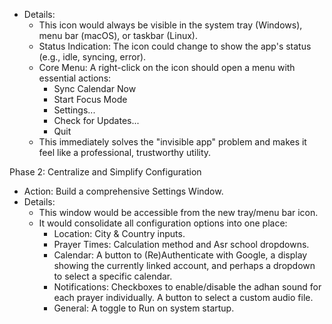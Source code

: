    * Details:
       * This icon would always be visible in the system tray (Windows), menu bar (macOS), or taskbar (Linux).
       * Status Indication: The icon could change to show the app's status (e.g., idle, syncing, error).
       * Core Menu: A right-click on the icon should open a menu with essential actions:
           * Sync Calendar Now
           * Start Focus Mode
           * Settings...
           * Check for Updates...
           * Quit
       * This immediately solves the "invisible app" problem and makes it feel like a professional, trustworthy utility.


  Phase 2: Centralize and Simplify Configuration


   * Action: Build a comprehensive Settings Window.
   * Details:
       * This window would be accessible from the new tray/menu bar icon.
       * It would consolidate all configuration options into one place:
           * Location: City & Country inputs.
           * Prayer Times: Calculation method and Asr school dropdowns.
           * Calendar: A button to (Re)Authenticate with Google, a display showing the currently linked account, and perhaps a dropdown to select a specific
             calendar.
           * Notifications: Checkboxes to enable/disable the adhan sound for each prayer individually. A button to select a custom audio file.
           * General: A toggle to Run on system startup.
